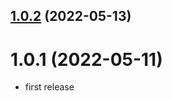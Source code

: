 ## [1.0.2](https://github.com/purocean/yank-note-extension/compare/extension-luckysheet-1.0.1...extension-luckysheet-1.0.2) (2022-05-13)



# 1.0.1 (2022-05-11)

* first release
